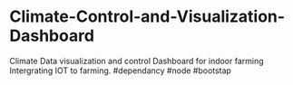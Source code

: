 # Climate-Control-and-Visualization-Dashboard
 Climate Data visualization and control Dashboard for indoor farming
 Intergrating IOT to farming.
#dependancy
#node
#bootstap
